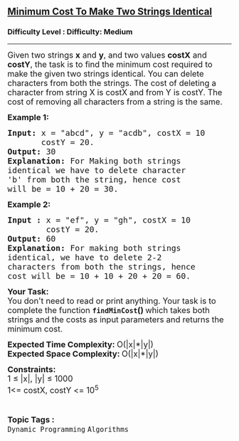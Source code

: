 <h2><a href="https://www.geeksforgeeks.org/problems/minimum-cost-to-make-two-strings-identical1107/0">Minimum Cost To Make Two Strings Identical</a></h2><h3>Difficulty Level : Difficulty: Medium</h3><hr><div class="problems_problem_content__Xm_eO"><p><span style="font-size: 18px;">Given two strings <strong>x</strong> and <strong>y</strong>, and two values <strong>costX</strong> and <strong>costY</strong>, the task is to find the minimum cost required to make the given two strings identical. You can delete characters from both the strings. The cost of deleting a character from string X is costX and from Y is costY. The cost of removing all characters from a string is the same.</span></p>
<p><span style="font-size: 18px;"><strong>Example 1:</strong></span></p>
<pre><span style="font-size: 18px;"><strong>Input: </strong>x = "abcd", y = "acdb", costX = 10 
       costY = 20.
<strong>Output:</strong> 30
<strong>Explanation: </strong>For Making both strings 
identical we have to delete character 
'b' from both the string, hence cost 
will be = 10 + 20 = 30.</span></pre>
<p><span style="font-size: 18px;"><strong>Example 2:</strong></span></p>
<pre><span style="font-size: 18px;"><strong>Input : </strong>x = "ef", y = "gh", costX = 10
        costY = 20.
<strong>Output: </strong>60
<strong>Explanation: </strong>For making both strings 
identical, we have to delete 2-2 
characters from both the strings, hence 
cost will be = 10 + 10 + 20 + 20 = 60.</span>
</pre>
<p><span style="font-size: 18px;"><strong>Your Task:</strong><br>You don't need to read or&nbsp;print anything. Your task is to complete the function <strong><code>findMinCost</code>()&nbsp;</strong>which takes both strings and the costs as input parameters and returns the minimum cost.</span></p>
<p><span style="font-size: 18px;"><strong>Expected Time Complexity:&nbsp;</strong>O(|x|*|y|)<br><strong>Expected Space Complexity: </strong>O(|x|*|y|</span><span style="font-size: 18px;">)</span></p>
<p><span style="font-size: 18px;"><strong>Constraints:</strong><br>1 ≤ |x|, |y| ≤ 1000<br>1&lt;= costX, costY &lt;= 10<sup>5</sup></span></p></div><br><p><span style=font-size:18px><strong>Topic Tags : </strong><br><code>Dynamic Programming</code>&nbsp;<code>Algorithms</code>&nbsp;